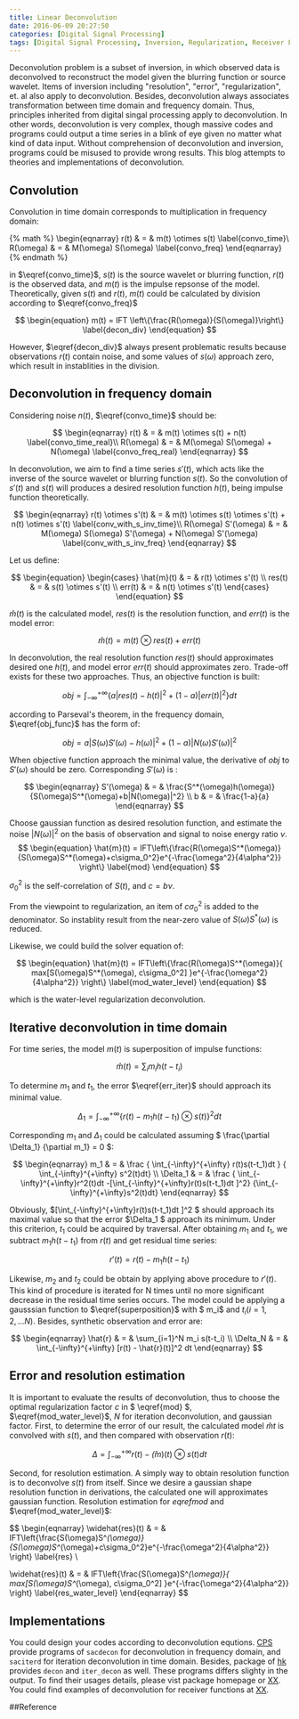 ```yaml
---
title: Linear Deconvolution
date: 2016-06-09 20:27:50
categories: [Digital Signal Processing]
tags: [Digital Signal Processing, Inversion, Regularization, Receiver Function]
---
```

Deconvolution problem is a subset of inversion, in which observed data is deconvolved to reconstruct the model given the blurring function or source wavelet. Items of inversion including "resolution", "error", "regularization", et. al also apply to deconvolution. Besides, deconvolution always associates transformation between time domain and frequency domain. Thus, principles inherited from digital singal processing apply to deconvolution. In other words, deconvolution is very complex, though massive codes and programs could output a time series in a blink of eye given no matter what kind of data input. Without comprehension of deconvolution and inversion, programs could be misused to provide wrong results. This blog attempts to theories and implementations of deconvolution.

<!-- more -->
<!-- toc -->

## Convolution
Convolution in time domain corresponds to multiplication in frequency domain:

{% math %}
\begin{eqnarray}
r(t) & = & m(t) \otimes s(t) \label{convo_time}\\
R(\omega) & = & M(\omega) S(\omega) \label{convo_freq}
\end{eqnarray}
{% endmath %}

in $\eqref{convo_time}$, $s(t)$ is the source wavelet or blurring function, $r(t)$ is the observed data, and $m(t)$ is the impulse repsonse of the model. Theoretically, given $s(t)$ and $r(t)$, $m(t)$ could be calculated by division according to $\eqref{convo_freq}$

$$
\begin{equation}
m(t) = IFT \left\{\frac{R(\omega)}{S(\omega)}\right\} \label{decon_div}
\end{equation}
$$

However, $\eqref{decon_div}$ always present problematic results because observations $r(t)$ contain noise, and some values of $s(\omega)$ approach zero, which result in instablities in the division.

## Deconvolution in frequency domain
Considering noise $n(t)$, $\eqref{convo_time}$ should be:

$$
\begin{eqnarray}
r(t) & = & m(t) \otimes s(t) + n(t) \label{convo_time_real}\\
R(\omega) & = & M(\omega) S(\omega) + N(\omega) \label{convo_freq_real}
\end{eqnarray}
$$

In deconvolution, we aim to find a time series $s'(t)$, which acts like the inverse of the source wavelet or blurring function $s(t)$. So the convolution of $s'(t)$ and $s(t)$ will produces a desired resolution function $h(t)$, being impulse function theoretically.

$$
\begin{eqnarray}
r(t) \otimes s'(t) & = & m(t) \otimes s(t) \otimes s'(t) + n(t) \otimes s'(t) \label{conv_with_s_inv_time}\\
R(\omega) S'(\omega) & = & M(\omega) S(\omega) S'(\omega) + N(\omega) S'(\omega) \label{conv_with_s_inv_freq}
\end{eqnarray}
$$

Let us define:

$$
\begin{equation}
  \begin{cases}
    \hat{m}(t) & = & r(t) \otimes s'(t) \\
    res(t) & = & s(t) \otimes s'(t) \\
    err(t) & = & n(t) \otimes s'(t)
  \end{cases}
\end{equation}
$$

$\hat{m}(t)$ is the calculated model, $res(t)$ is the resolution function, and $err(t)$ is the model error:

$$
\begin{equation}
  \hat{m}(t) = m(t) \otimes res(t) + err(t)
\end{equation}
$$

In deconvolution, the real resolution function $res(t)$ should approximates desired one $h(t)$, and model error $err(t)$ should approximates zero. Trade-off exists for these two approaches. Thus, an objective function is built:

$$
\begin{equation}
  obj = \int_{-\infty}^{+\infty}\{a|res(t)-h(t)|^2+(1-a)|err(t)|^2\}dt \label{obj_func}
\end{equation}
$$

according to Parseval's theorem, in the frequency domain, $\eqref{obj_func}$ has the form of:

$$
\begin{equation}
  obj =  a|S(\omega)S'(\omega) - h(\omega)|^2 + (1-a) | N(\omega)S'(\omega) |^2 \label{obj_func_freq}
\end{equation}
$$

When objective function approach the minimal value, the derivative of $obj$ to $S'(\omega)$ should be zero. Corresponding $S'(\omega)$ is :

$$
\begin{eqnarray}
  S'(\omega) & = & \frac{S^*(\omega)h(\omega)}{S(\omega)S^*(\omega)+b|N(\omega)|^2} \\
  b & = & \frac{1-a}{a}
\end{eqnarray}
$$

Choose gaussian function as desired resolution function, and estimate the noise $|N(\omega)|^2$ on the basis of observation and signal to noise energy ratio $\nu$.
$$
\begin{equation}
  \hat{m}(t) = IFT\left\{\frac{R(\omega)S^*(\omega)}{S(\omega)S^*(\omega)+c\sigma_0^2}e^{-\frac{\omega^2}{4\alpha^2}} \right\} \label{mod}
\end{equation}
$$

$\sigma_0^2$ is the self-correlation of $S(t)$, and $c = b \nu$.

From the viewpoint to regularization, an item of $c\sigma_0^2$ is added to the denominator. So instablity result from the near-zero value of $S(\omega)S^*(\omega)$ is reduced.

Likewise, we could build the solver equation of:

$$
\begin{equation}
  \hat{m}(t) = IFT\left\{\frac{R(\omega)S^*(\omega)}{ max[S(\omega)S^*(\omega), c\sigma_0^2] }e^{-\frac{\omega^2}{4\alpha^2}} \right\} \label{mod_water_level}
\end{equation}
$$

which is the water-level regularization deconvolution.


## Iterative deconvolution in time domain

For time series, the model $m(t)$ is superposition of impulse functions:

$$
\begin{equation}
  \hat{m}(t) = \sum_{i} m_i h(t-t_i) \label{superposition}
\end{equation}
$$

To determine $m_1$ and $t_1$, the error $\eqref{err_iter}$ should approach its minimal value.

$$
\begin{equation}
  \Delta_1 = \int_{-\infty}^{+\infty}\{r(t) - m_1 h(t-t_1) \otimes s(t)\}^2dt \label{err_iter}
\end{equation}
$$

Corresponding $m_1$ and $\Delta_1$ could be calculated assuming $ \frac{\partial \Delta_1} {\partial m_1} = 0 $:

$$
\begin{eqnarray}
  m_1 & = & \frac { \int_{-\infty}^{+\infty} r(t)s(t-t_1)dt } { \int_{-\infty}^{+\infty} s^2(t)dt} \\
  \Delta_1 & = & \frac { \int_{-\infty}^{+\infty}r^2(t)dt -[\int_{-\infty}^{+\infty}r(t)s(t-t_1)dt ]^2} {\int_{-\infty}^{+\infty}s^2(t)dt}
\end{eqnarray}
$$

Obviously, $[\int_{-\infty}^{+\infty}r(t)s(t-t_1)dt ]^2 $ should approach its maximal value so that the error $\Delta_1 $ approach its minimum. Under this criterion, $t_1$ could be acquired by traversal.
After obtaining $m_1$ and $t_1$, we subtract $m_1h(t-t_1)$ from $r(t)$ and get residual time series:

$$
\begin{equation}
  r'(t) = r(t) - m_1h(t-t_1)
\end{equation}
$$

Likewise, $m_2$ and $t_2$ could be obtain by applying above procedure to $r'(t)$. This kind of procedure is iterated for N times until no more significant decrease in the residual time series occurs. The model could be applying a gausssian function to $\eqref{superposition}$ with $ m_i$ and $t_i(i=1,2,...N)$. Besides, synthetic observation and error are:

$$
\begin{eqnarray}
  \hat{r} & = & \sum_{i=1}^N m_i s(t-t_i) \\
  \Delta_N & = & \int_{-\infty}^{+\infty} [r(t) - \hat{r}(t)]^2 dt
\end{eqnarray}
$$

## Error and resolution estimation
It is important to evaluate the results of deconvolution, thus to choose the optimal regularization factor $c$ in $ \eqref{mod} $, $\eqref{mod_water_level}$, $N$ for iteration deconvolution, and gaussian factor.
First, to determine the error of our result, the calculated model $\hat{m}{t}$ is convolved with $s(t)$, and then compared with observation $r(t)$:

$$
\begin{equation}
  \Delta = \int_{-\infty}^{+\infty} r(t) - \hat(m)(t) \otimes s(t) dt
\end{equation}
$$

Second, for resolution estimation. A simply way to obtain resolution function is to deconvolve $s(t)$ from itself. Since we desire a gaussian shape resolution function in derivations, the calculated one will approximates gaussian function.
Resolution estimation for $eqref{mod}$ and $\eqref{mod_water_level}$:

$$
\begin{eqnarray}
  \widehat{res}(t) & = & IFT\left\{\frac{S(\omega)S^*(\omega)}{S(\omega)S^*(\omega)+c\sigma_0^2}e^{-\frac{\omega^2}{4\alpha^2}} \right\} \label{res} \\

  \widehat{res}(t) & = & IFT\left\{\frac{S(\omega)S^*(\omega)}{ max[S(\omega)S^*(\omega), c\sigma_0^2] }e^{-\frac{\omega^2}{4\alpha^2}} \right\} \label{res_water_level}
\end{eqnarray}
$$


## Implementations
You could design your codes according to deconvolution equtions. [CPS](http://www.eas.slu.edu/eqc/eqccps.html) provide programs of `sacdecon` for deconvolution in frequency domain, and `saciterd` for iteration deconvolution in time domain. Besides, package of [hk](http://www.eas.slu.edu/People/LZhu/downloads/hk1.3.tar) provides `decon` and `iter_decon` as well. These programs differs slighty in the output. To find their usages details, please vist package homepage or [XX]().
You could find examples of deconvolution for receiver functions at [XX]().

##Reference
